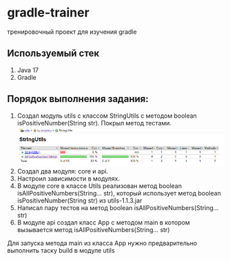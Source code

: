 # gradle-trainer

тренировочный проект для изучения gradle

Используемый стек
---
1. Java 17
2. Gradle

Порядок выполнения задания:
---
1. Создал модуль utils с классом StringUtils с методом boolean isPositiveNumber(String str). Покрыл метод тестами.
   ![test](img/1.png)
2. Создал двa модуля: core и api.
3. Настроил зависимости в модулях.
4. В модуле core в классе Utils реализован метод boolean isAllPositiveNumbers(String… str), который использует метод boolean isPositiveNumber(String str) из utils-1.1.3.jar
5. Написал пару тестов на метод boolean isAllPositiveNumbers(String… str)
6. В модуле api создал класс App с методом main в котором вызывается метод isAllPositiveNumbers(String… str)

Для запуска метода main из класса App нужно предварительно выполнить таску build в модуле utils

